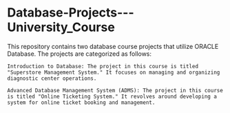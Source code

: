 # Database-Projects---University_Course
This repository contains two database course projects that utilize ORACLE Database. The projects are categorized as follows:

    Introduction to Database: The project in this course is titled "Superstore Management System." It focuses on managing and organizing diagnostic center operations.

    Advanced Database Management System (ADMS): The project in this course is titled "Online Ticketing System." It revolves around developing a system for online ticket booking and management.
